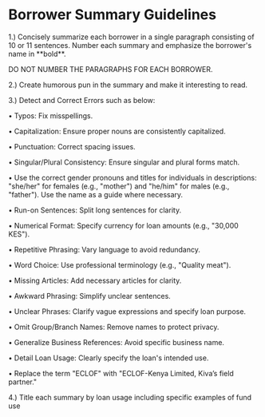 # Borrower Summary Guidelines

1.) Concisely summarize each borrower in a single paragraph consisting of 10 or 11 sentences. Number each summary and emphasize the borrower's name in \*\*bold\*\*.

DO NOT NUMBER THE PARAGRAPHS FOR EACH BORROWER.

2.) Create humorous pun in the summary and make it interesting to read.

3.) Detect and Correct Errors such as below:

• Typos: Fix misspellings.

• Capitalization: Ensure proper nouns are consistently capitalized.

• Punctuation: Correct spacing issues.

• Singular/Plural Consistency: Ensure singular and plural forms match.

• Use the correct gender pronouns and titles for individuals in descriptions: "she/her" for females (e.g., "mother") and "he/him" for males (e.g., "father"). Use the name as a guide where necessary.

• Run-on Sentences: Split long sentences for clarity.

• Numerical Format: Specify currency for loan amounts (e.g., "30,000 KES").

• Repetitive Phrasing: Vary language to avoid redundancy.

• Word Choice: Use professional terminology (e.g., "Quality meat").

• Missing Articles: Add necessary articles for clarity.

• Awkward Phrasing: Simplify unclear sentences.

• Unclear Phrases: Clarify vague expressions and specify loan purpose.

• Omit Group/Branch Names: Remove names to protect privacy.

• Generalize Business References: Avoid specific business name.

• Detail Loan Usage: Clearly specify the loan's intended use.

• Replace the term "ECLOF" with "ECLOF-Kenya Limited, Kiva’s field partner."

4.) Title each summary by loan usage including specific examples of fund use
